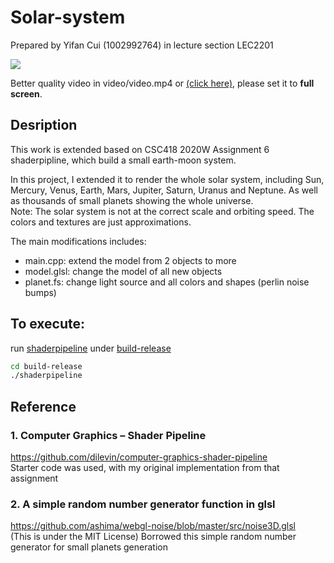 # Solar-system
Prepared by Yifan Cui (1002992764) in lecture section LEC2201

![](images/demo.gif)  

Better quality video in video/video.mp4 or [(click here)](video/video.mp4), please set it to **full screen**.

## Desription
This work is extended based on CSC418 2020W Assignment 6 shaderpipline, which build a small earth-moon system.

In this project, I extended it to render the whole solar system, including Sun, Mercury, Venus, Earth, Mars, Jupiter, Saturn, Uranus and Neptune. As well as thousands of small planets showing the whole universe.   
Note: The solar system is not at the correct scale and orbiting speed. The colors and textures are just approximations.

The main modifications includes:
* main.cpp: extend the model from 2 objects to more
* model.glsl: change the model of all new objects
* planet.fs: change light source and all colors and shapes (perlin noise bumps)

## To execute:
run [shaderpipeline](build-release/shaderpipeline) under [build-release](build-release)
```Bash
cd build-release
./shaderpipeline
```

## Reference
### 1. Computer Graphics – Shader Pipeline
https://github.com/dilevin/computer-graphics-shader-pipeline  
Starter code was used, with my original implementation from that assignment
### 2. A simple random number generator function in glsl
https://github.com/ashima/webgl-noise/blob/master/src/noise3D.glsl  
(This is under the MIT License)
Borrowed this simple random number generator for small planets generation

